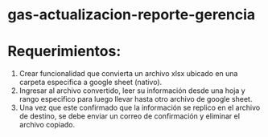 # gas-actualizacion-reporte-gerencia

# Requerimientos:

1. Crear funcionalidad que convierta un archivo xlsx ubicado en una carpeta especifica a google sheet (nativo).
2. Ingresar al archivo convertido, leer su información desde una hoja y rango especifico para luego llevar hasta otro archivo de google sheet.
3. Una vez que este confirmado que la información se replico en el archivo de destino, se debe enviar un correo de confirmación y eliminar el archivo copiado.
